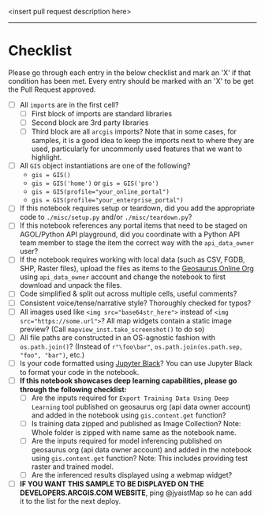 \<insert pull request description here\>

-----

# Checklist

Please go through each entry in the below checklist and mark an 'X' if that condition has been met. Every entry should be marked with an 'X' to be get the Pull Request approved.


- [ ] All `import`s are in the first cell? 
    - [ ] First block of imports are standard libraries
    - [ ] Second block are 3rd party libraries
    - [ ] Third block are all `arcgis` imports? Note that in some cases, for samples, it is a good idea to keep the imports next to where they are used, particularly for uncommonly used features that we want to highlight.
- [ ] All `GIS` object instantiations are one of the following?
    - `gis = GIS()`
    - `gis = GIS('home')` or `gis = GIS('pro')`
    - `gis = GIS(profile="your_online_portal")`
    - `gis = GIS(profile="your_enterprise_portal")`
- [ ] If this notebook requires setup or teardown, did you add the appropriate code to `./misc/setup.py` and/or `./misc/teardown.py`?
- [ ] If this notebook references any portal items that need to be staged on AGOL/Python API playground, did you coordinate with a Python API team member to stage the item the correct way with the `api_data_owner` user?
- [ ] If the notebook requires working with local data (such as CSV, FGDB, SHP, Raster files), upload the files as items to the [Geosaurus Online Org](geosaurus.maps.arcgis.com/) using `api_data_owner` account and change the notebook to first download and unpack the files.
- [ ] Code simplified & split out across multiple cells, useful comments?
- [ ] Consistent voice/tense/narrative style? Thoroughly checked for typos?
- [ ] All images used like `<img src="base64str_here">` instead of `<img src="https://some.url">`? All map widgets contain a static image preview? (Call `mapview_inst.take_screenshot()` to do so)
- [ ] All file paths are constructed in an OS-agnostic fashion with `os.path.join()`? (Instead of `r"\foo\bar"`, `os.path.join(os.path.sep, "foo", "bar")`, etc.)
- [ ] Is your code formatted using [Jupyter Black](https://www.freecodecamp.org/news/auto-format-your-python-code-with-black/)? You can use Jupyter Black to format your code in the  notebook.
- [ ] **If this notebook showcases deep learning capabilities, please go through the following checklist:**
    - [ ] Are the inputs required for `Export Training Data Using Deep Learning` tool published on geosaurus org (api data owner account) and added in the notebook using `gis.content.get` function?
    - [ ] Is training data zipped and published as Image Collection? Note: Whole folder is zipped with name same as the notebook name.
    - [ ] Are the inputs required for model inferencing published on geosaurus org (api data owner account) and added in the notebook using `gis.content.get` function? Note: This includes providing test raster and trained model.
    - [ ] Are the inferenced results displayed using a webmap widget?
- [ ] **IF YOU WANT THIS SAMPLE TO BE DISPLAYED ON THE DEVELOPERS.ARCGIS.COM WEBSITE**, ping @jyaistMap so he can add it to the list for the next deploy.